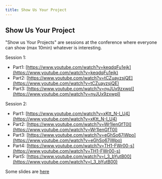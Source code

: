 ```yaml
---
title: Show Us Your Project
---
```


## Show Us Your Project

"Show us Your Projects" are sessions at the conference where everyone can show (max 10min) whatever is interesting.

Session 1:

- Part1: [https://www.youtube.com/watch?v=keqdqFu1ejk](https://www.youtube.com/watch?v=keqdqFu1ejk)
- Part2: [https://www.youtube.com/watch?v=tCZuayzsjQE](https://www.youtube.com/watch?v=tCZuayzsjQE)
- Part3: [https://www.youtube.com/watch?v=nyJUx9zxwpI](https://www.youtube.com/watch?v=nyJUx9zxwpI)

Session 2:

- Part1: [https://www.youtube.com/watch?v=xKtt_N-I_U4](https://www.youtube.com/watch?v=xKtt_N-I_U4)
- Part2: [https://www.youtube.com/watch?v=Wr1IenGfT0I](https://www.youtube.com/watch?v=Wr1IenGfT0I)
- Part3: [https://www.youtube.com/watch?v=eGhSo67jWpo](https://www.youtube.com/watch?v=eGhSo67jWpo)
- Part4: [https://www.youtube.com/watch?v=TH1-FWr00-s](https://www.youtube.com/watch?v=TH1-FWr00-s)
- Part5: [https://www.youtube.com/watch?v=l_3_bYutB00](https://www.youtube.com/watch?v=l_3_bYutB00)

Some slides are [here](http://esug.org/data/ESUG2014/ShowUsYourProject/)
